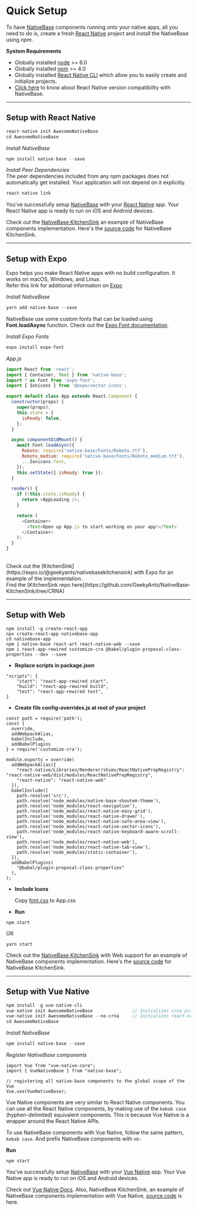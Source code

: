 # Quick Setup

To have [NativeBase](https://nativebase.io/) components running onto your native apps, all you need to do is, create a fresh [React Native](https://facebook.github.io/react-native/) project and install the NativeBase using *npm*.

**System Requirements**
* Globally installed [node](https://nodejs.org/en/) >= 6.0
* Globally installed [npm](https://www.npmjs.com/) >= 4.0
* Globally installed [React Native CLI](https://facebook.github.io/react-native/docs/getting-started.html) which allow you to easily create and initialize projects.   
* [Click here](/docs/Compatibility.md) to know about React Native version compatibility with NativeBase.

<hr />






## Setup with React Native

```js
react-native init AwesomeNativeBase
cd AwesomeNativeBase
```

*Install NativeBase*

```js
npm install native-base --save
```

*Install Peer Dependencies*<br />
The peer dependencies included from any npm packages does not automatically get installed. Your application will not depend on it explicitly.

```js
react-native link
```

You've successfully setup [NativeBase](https://nativebase.io/) with your [React Native](https://facebook.github.io/react-native/) app. Your React Native app is ready to run on iOS and Android devices.

Check out the [NativeBase KitchenSink](https://nativebase.io/kitchen-sink-app) an example of NativeBase components implementation. Here's the [source code](https://github.com/GeekyAnts/NativeBase-KitchenSink) for NativeBase KitchenSink.

<hr />







## Setup with Expo
Expo helps you make React Native apps with no build configuration. It works on macOS, Windows, and Linux. <br />
Refer this link for additional information on [Expo](https://docs.expo.io/)

*Install NativeBase*
```js
yarn add native-base --save
```

NativeBase use some custom fonts that can be loaded using **Font.loadAsync** function. Check out the [Expo Font documentation](https://docs.expo.io/versions/latest/sdk/font/).
<br />

*Install Expo Fonts*
```bash
expo install expo-font
```

*App.js* <br />
```js
import React from 'react';
import { Container, Text } from 'native-base';
import * as Font from 'expo-font';
import { Ionicons } from '@expo/vector-icons';

export default class App extends React.Component {
  constructor(props) {
    super(props);
    this.state = {
      isReady: false,
    };
  }

  async componentDidMount() {
    await Font.loadAsync({
      Roboto: require('native-base/Fonts/Roboto.ttf'),
      Roboto_medium: require('native-base/Fonts/Roboto_medium.ttf'),
      ...Ionicons.font,
    });
    this.setState({ isReady: true });
  }

  render() {
    if (!this.state.isReady) {
      return <AppLoading />;
    }

    return (
      <Container>
        <Text>Open up App.js to start working on your app!</Text>
      </Container>
    );
  }
}
```
<br />
Check out the [KitchenSink](https://expo.io/@geekyants/nativebasekitchensink) with Expo for an example of the implementation.<br />
Find the [KitchenSink repo here](https://github.com/GeekyAnts/NativeBase-KitchenSink/tree/CRNA)

<hr />







## Setup with Web


```
npm install -g create-react-app
npx create-react-app nativebase-app
cd nativebase-app
npm i native-base react-art react-native-web --save
npm i react-app-rewired customize-cra @babel/plugin-proposal-class-properties --dev --save
```

* **Replace scripts in package.json**

```
"scripts": {
    "start": "react-app-rewired start",
    "build": "react-app-rewired build",
    "test": "react-app-rewired test",
}
```
* **Create file config-overrides.js at root of your project**

```
const path = require('path');
const {
  override,
  addWebpackAlias,
  babelInclude,
  addBabelPlugins
} = require('customize-cra');

module.exports = override(
  addWebpackAlias({
    "react-native/Libraries/Renderer/shims/ReactNativePropRegistry": "react-native-web/dist/modules/ReactNativePropRegistry",
    "react-native": "react-native-web"
  }),
  babelInclude([
    path.resolve('src'),
    path.resolve('node_modules/native-base-shoutem-theme'),
    path.resolve('node_modules/react-navigation'),
    path.resolve('node_modules/react-native-easy-grid'),
    path.resolve('node_modules/react-native-drawer'),
    path.resolve('node_modules/react-native-safe-area-view'),
    path.resolve('node_modules/react-native-vector-icons'),
    path.resolve('node_modules/react-native-keyboard-aware-scroll-view'),
    path.resolve('node_modules/react-native-web'),
    path.resolve('node_modules/react-native-tab-view'),
    path.resolve('node_modules/static-container'),
  ]),
  addBabelPlugins(
    "@babel/plugin-proposal-class-properties"
  ),
);
```

* **Include Icons**

    Copy [font.css](https://github.com/GeekyAnts/NativeBase-KitchenSink/blob/web-support/src/font.css) to App.css


* **Run**

```
npm start
```
OR
```
yarn start
```

Check out the [NativeBase KitchenSink](https://nativebase.io/kitchen-sink-web-app) with Web support for an example of NativeBase components implementation. Here's the [source code](https://github.com/GeekyAnts/NativeBase-KitchenSink/tree/web-support) for NativeBase KitchenSink.

<hr />







## Setup with Vue Native

```js
npm install -g vue-native-cli
vue-native init AwesomeNativeBase               // Initializes crna project
vue-native init AwesomeNativeBase --no-crna     // Initializes react-native project
cd AwesomeNativeBase
```


*Install NativeBase*

```js
npm install native-base --save
```

*Register NativeBase components*
```
import Vue from "vue-native-core";
import { VueNativeBase } from "native-base";

// registering all native-base components to the global scope of the Vue
Vue.use(VueNativeBase);
```
Vue Native components are very similar to React Native components. You can use all the React Native components, by making use of the `kebab case` (hyphen-delimited) equivalent components. This is because Vue Native is a wrapper around the React Native APIs.

To use NativeBase components with Vue Native, follow the same pattern, `kebab case`. And prefix NativeBase components with `nb-`

**Run**

```
npm start
```

You've successfully setup [NativeBase](https://nativebase.io/) with your [Vue Native](https://vue-native.io) app. Your Vue Native app is ready to run on iOS and Android devices.

Check out [Vue Native Docs](https://vue-native.io/docs/installation.html). Also, NativeBase KitchenSink, an example of NativeBase components implementation with Vue Native, [source code](https://github.com/GeekyAnts/KitchenSink-Vue-Native) is here.